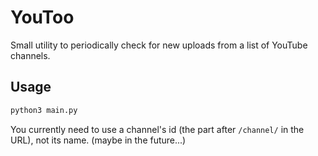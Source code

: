 # YouToo

Small utility to periodically check for new uploads from a list of YouTube channels.

## Usage

```python
python3 main.py
```

You currently need to use a channel's id (the part after `/channel/` in the URL), not its name. (maybe in the future...)
